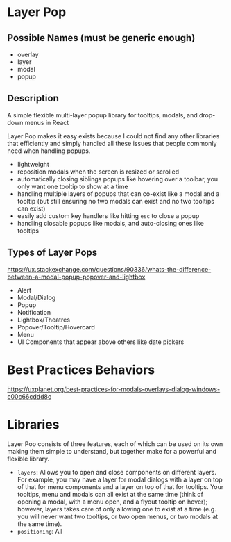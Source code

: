 # Layer Pop

## Possible Names (must be generic enough)

- overlay
- layer
- modal
- popup

## Description

A simple flexible multi-layer popup library for tooltips, modals, and drop-down menus in React

Layer Pop makes it easy exists because I could not find any other libraries that efficiently and simply handled all these issues that people commonly need when handling popups.

- lightweight
- reposition modals when the screen is resized or scrolled
- automatically closing siblings popups like hovering over a toolbar, you only want one tooltip to show at a time
- handling multiple layers of popups that can co-exist like a modal and a tooltip (but still ensuring no two modals can exist and no two tooltips can exist)
- easily add custom key handlers like hitting `esc` to close a popup
- handling closable popups like modals, and auto-closing ones like tooltips

## Types of Layer Pops

https://ux.stackexchange.com/questions/90336/whats-the-difference-between-a-modal-popup-popover-and-lightbox

- Alert
- Modal/Dialog
- Popup
- Notification
- Lightbox/Theatres
- Popover/Tooltip/Hovercard
- Menu
- UI Components that appear above others like date pickers

# Best Practices Behaviors

https://uxplanet.org/best-practices-for-modals-overlays-dialog-windows-c00c66cddd8c

# Libraries

Layer Pop consists of three features, each of which can be used on its own making them simple to understand, but together make for a powerful and flexible library.

- `layers`: Allows you to open and close components on different layers. For example, you may have a layer for modal dialogs with a layer on top of that for menu components and a layer on top of that for tooltips. Your tooltips, menu and modals can all exist at the same time (think of opening a modal, with a menu open, and a flyout tooltip on hover); however, layers takes care of only allowing one to exist at a time (e.g. you will never want two tooltips, or two open menus, or two modals at the same time).
- `positioning`: All
